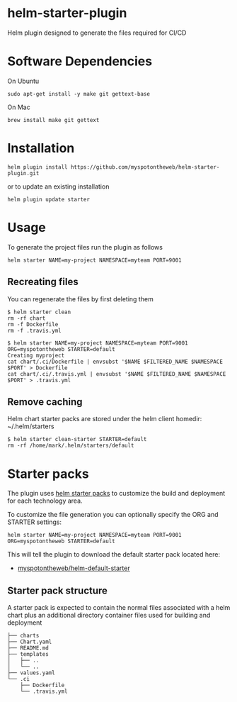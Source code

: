 # helm-starter-plugin

Helm plugin designed to generate the files required for CI/CD

# Software Dependencies

On Ubuntu

```
sudo apt-get install -y make git gettext-base
```

On Mac

```
brew install make git gettext
```

# Installation

```
helm plugin install https://github.com/myspotontheweb/helm-starter-plugin.git
```

or to update an existing installation

```
helm plugin update starter
```

# Usage

To generate the project files run the plugin as follows

```
helm starter NAME=my-project NAMESPACE=myteam PORT=9001
```

## Recreating files

You can regenerate the files by first deleting them

```
$ helm starter clean
rm -rf chart
rm -f Dockerfile
rm -f .travis.yml

$ helm starter NAME=my-project NAMESPACE=myteam PORT=9001 ORG=myspotontheweb STARTER=default
Creating myproject
cat chart/.ci/Dockerfile | envsubst '$NAME $FILTERED_NAME $NAMESPACE $PORT' > Dockerfile
cat chart/.ci/.travis.yml | envsubst '$NAME $FILTERED_NAME $NAMESPACE $PORT' > .travis.yml
```

## Remove caching

Helm chart starter packs are stored under the helm client homedir: ~/.helm/starters

```
$ helm starter clean-starter STARTER=default
rm -rf /home/mark/.helm/starters/default
```

# Starter packs

The plugin uses [helm starter packs](https://helm.sh/docs/developing_charts/#chart-starter-packs) to customize the build and deployment for each technology area.

To customize the file generation you can optionally specify the ORG and STARTER settings: 

```
helm starter NAME=my-project NAMESPACE=myteam PORT=9001 ORG=myspotontheweb STARTER=default
```

This will tell the plugin to download the default starter pack located here: 

* [myspotontheweb/helm-default-starter](https://github.com/myspotontheweb/helm-default-starter) 

## Starter pack structure

A starter pack is expected to contain the normal files associated with a helm chart plus
an additional directory container files used for building and deployment

```
├── charts
├── Chart.yaml
├── README.md
├── templates
│   ├── ..
│   └── ..
├── values.yaml
└── .ci
    ├── Dockerfile
    └── .travis.yml
```
